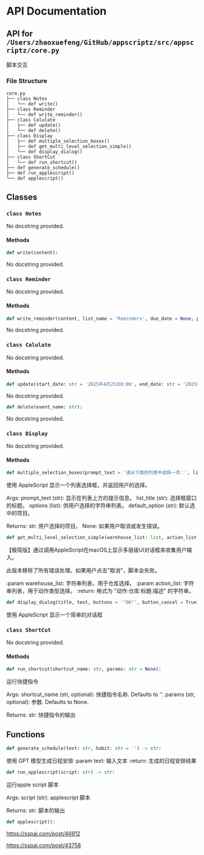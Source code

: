 # API Documentation

## API for `/Users/zhaoxuefeng/GitHub/appscriptz/src/appscriptz/core.py`

脚本交互

### File Structure

```
core.py
├── class Notes
│   └── def write()
├── class Reminder
│   └── def write_reminder()
├── class Calulate
│   ├── def update()
│   └── def delete()
├── class Display
│   ├── def multiple_selection_boxes()
│   ├── def get_multi_level_selection_simple()
│   └── def display_dialog()
├── class ShortCut
│   └── def run_shortcut()
├── def generate_schedule()
├── def run_applescript()
└── def applescript()
```

## Classes

### `class Notes`

No docstring provided.

#### Methods

```python
def write(content):
```
No docstring provided.

### `class Reminder`

No docstring provided.

#### Methods

```python
def write_reminder(content, list_name = 'Reminders', due_date = None, priority = None, notes = ''):
```
No docstring provided.

### `class Calulate`

No docstring provided.

#### Methods

```python
def update(start_date: str = '2025年4月25日8:00', end_date: str = '2025年4月25日9:00', event_name: str = '会议'):
```
No docstring provided.

```python
def delete(event_name: str):
```
No docstring provided.

### `class Display`

No docstring provided.

#### Methods

```python
def multiple_selection_boxes(prompt_text = '请从下面的列表中选择一项：', list_title = '请选择', options: list[str] = None, default_option: str = None):
```
使用 AppleScript 显示一个列表选择框，并返回用户的选择。

Args:
    prompt_text (str): 显示在列表上方的提示信息。
    list_title (str): 选择框窗口的标题。
    options (list): 供用户选择的字符串列表。
    default_option (str): 默认选中的项目。

Returns:
    str: 用户选择的项目。
    None: 如果用户取消或发生错误。

```python
def get_multi_level_selection_simple(warehouse_list: list, action_list: list) -> str:
```
【极简版】通过调用AppleScript在macOS上显示多层级UI对话框来收集用户输入。

此版本移除了所有错误处理。如果用户点击"取消"，脚本会失败。

:param warehouse_list: 字符串列表，用于仓库选择。
:param action_list: 字符串列表，用于动作类型选择。
:return: 格式为 "动作:仓库:标题:描述" 的字符串。

```python
def display_dialog(title, text, buttons = '"OK"', button_cancel = True):
```
使用 AppleScript 显示一个简单的对话框

### `class ShortCut`

No docstring provided.

#### Methods

```python
def run_shortcut(shortcut_name: str, params: str = None):
```
运行快捷指令

Args:
    shortcut_name (str, optional): 快捷指令名称. Defaults to ''.
    params (str, optional): 参数. Defaults to None.

Returns:
    str: 快捷指令的输出

## Functions

```python
def generate_schedule(text: str, habit: str = '') -> str:
```
使用 GPT 模型生成日程安排
:param text: 输入文本
:return: 生成的日程安排结果

```python
def run_applescript(script: str) -> str:
```
运行apple script 脚本

Args:
    script (str): applescript 脚本

Returns:
    str: 脚本的输出

```python
def applescript():
```
https://sspai.com/post/46912

https://sspai.com/post/43758

